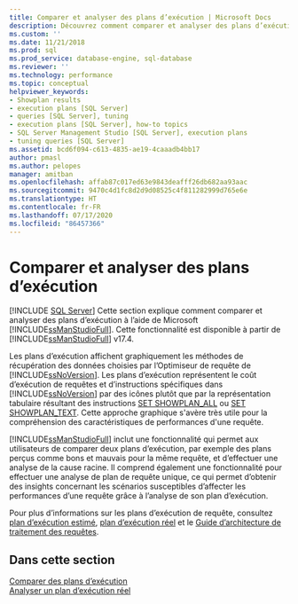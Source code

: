```yaml
---
title: Comparer et analyser des plans d’exécution | Microsoft Docs
description: Découvrez comment comparer et analyser des plans d’exécution à l’aide de SQL Server Management Studio. Les plans d’exécution affichent les méthodes d’extraction de données de l’optimiseur de requête.
ms.custom: ''
ms.date: 11/21/2018
ms.prod: sql
ms.prod_service: database-engine, sql-database
ms.reviewer: ''
ms.technology: performance
ms.topic: conceptual
helpviewer_keywords:
- Showplan results
- execution plans [SQL Server]
- queries [SQL Server], tuning
- execution plans [SQL Server], how-to topics
- SQL Server Management Studio [SQL Server], execution plans
- tuning queries [SQL Server]
ms.assetid: bcd6f094-c613-4835-ae19-4caaadb4bb17
author: pmasl
ms.author: pelopes
manager: amitban
ms.openlocfilehash: affab87c017ed63e9843deafff26db682aa93aac
ms.sourcegitcommit: 9470c4d1fc8d2d9d08525c4f811282999d765e6e
ms.translationtype: HT
ms.contentlocale: fr-FR
ms.lasthandoff: 07/17/2020
ms.locfileid: "86457366"
---
```

# <a name="compare-and-analyze-execution-plans"></a>Comparer et analyser des plans d’exécution
 [!INCLUDE [SQL Server](../../includes/applies-to-version/sqlserver.md)]
Cette section explique comment comparer et analyser des plans d’exécution à l’aide de Microsoft [!INCLUDE[ssManStudioFull](../../includes/ssmanstudiofull-md.md)]. Cette fonctionnalité est disponible à partir de [!INCLUDE[ssManStudioFull](../../includes/ssmanstudiofull-md.md)] v17.4.  
  
Les plans d’exécution affichent graphiquement les méthodes de récupération des données choisies par l’Optimiseur de requête de [!INCLUDE[ssNoVersion](../../includes/ssnoversion-md.md)]. Les plans d’exécution représentent le coût d’exécution de requêtes et d’instructions spécifiques dans [!INCLUDE[ssNoVersion](../../includes/ssnoversion-md.md)] par des icônes plutôt que par la représentation tabulaire résultant des instructions [SET SHOWPLAN_ALL](../../t-sql/statements/set-showplan-all-transact-sql.md) ou [SET SHOWPLAN_TEXT](../../t-sql/statements/set-showplan-text-transact-sql.md). Cette approche graphique s'avère très utile pour la compréhension des caractéristiques de performances d'une requête. 

[!INCLUDE[ssManStudioFull](../../includes/ssmanstudiofull-md.md)] inclut une fonctionnalité qui permet aux utilisateurs de comparer deux plans d’exécution, par exemple des plans perçus comme bons et mauvais pour la même requête, et d’effectuer une analyse de la cause racine. Il comprend également une fonctionnalité pour effectuer une analyse de plan de requête unique, ce qui permet d’obtenir des insights concernant les scénarios susceptibles d’affecter les performances d’une requête grâce à l’analyse de son plan d’exécution.

Pour plus d’informations sur les plans d’exécution de requête, consultez [plan d’exécution estimé](../../relational-databases/performance/display-the-estimated-execution-plan.md), [plan d’exécution réel](../../relational-databases/performance/display-an-actual-execution-plan.md) et le [Guide d’architecture de traitement des requêtes](../../relational-databases/query-processing-architecture-guide.md).
  
## <a name="in-this-section"></a>Dans cette section  
[Comparer des plans d’exécution](../../relational-databases/performance/display-the-estimated-execution-plan.md)     
[Analyser un plan d’exécution réel](../../relational-databases/performance/display-an-actual-execution-plan.md)      
  
